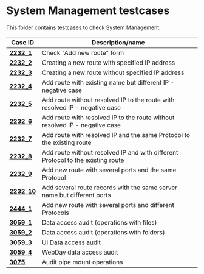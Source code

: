 # System Management testcases

This folder contains testcases to check System Management.

| Case ID                                         | Description/name |
|-------------------------------------------------|---|
| [**2232_1**](2232-2444_NAT_Gateway/2232_1.md)   | Check "Add new route" form |
| [**2232_2**](2232-2444_NAT_Gateway/2232_2.md)   | Creating a new route with specified IP address |
| [**2232_3**](2232-2444_NAT_Gateway/2232_3.md)   | Creating a new route without specified IP address |
| [**2232_4**](2232-2444_NAT_Gateway/2232_4.md)   | Add route with existing name but different IP - negative case |
| [**2232_5**](2232-2444_NAT_Gateway/2232_5.md)   | Add route without resolved IP to the route with resolved IP - negative case |
| [**2232_6**](2232-2444_NAT_Gateway/2232_6.md)   | Add route with resolved IP to the route without resolved IP - negative case |
| [**2232_7**](2232-2444_NAT_Gateway/2232_7.md)   | Add route with resolved IP and the same Protocol to the existing route |
| [**2232_8**](2232-2444_NAT_Gateway/2232_8.md)   | Add route without resolved IP and with different Protocol to the existing route |
| [**2232_9**](2232-2444_NAT_Gateway/2232_9.md)   | Add new route with several ports and the same Protocol |
| [**2232_10**](2232-2444_NAT_Gateway/2232_10.md) | Add several route records with the same server name but different ports |
| [**2444_1**](2232-2444_NAT_Gateway/2444_1.md)   | Add new route with several ports and different Protocols |
| [**3059_1**](3059-3075_audit_pipe_mount_operation/3059_1.md)   | Data access audit (operations with files) |
| [**3059_2**](3059-3075_audit_pipe_mount_operation/3059_2.md)   | Data access audit (operations with folders) |
| [**3059_3**](3059-3075_audit_pipe_mount_operation/3059_3.md)   | UI Data access audit |
| [**3059_4**](3059-3075_audit_pipe_mount_operation/3059_4.md)   | WebDav data access audit |
| [**3075**](3059-3075_audit_pipe_mount_operation/3075.md)   | Audit pipe mount operations |
